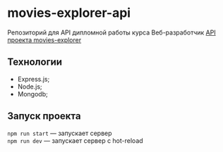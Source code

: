 # movies-explorer-api
Репозиторий для API дипломной работы курса Веб-разработчик
[API проекта movies-explorer](https://github.com/NikitaPotrivaev/movies-explorer-api)

## Технологии

- Express.js;
- Node.js;
- Mongodb;

## Запуск проекта

`npm run start` — запускает сервер   
`npm run dev` — запускает сервер с hot-reload
